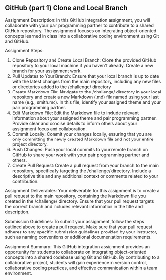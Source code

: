 ## GitHub (part 1) Clone and Local Branch

Assignment Description: In this GitHub integration assignment, you will collaborate with your pair programming partner to contribute to a shared GitHub repository. The assignment focuses on integrating object-oriented concepts learned in class into a collaborative coding environment using Git and GitHub.

Assignment Steps:
1. Clone Repository and Create Local Branch: Clone the provided GitHub repository to your local machine if you haven't already. Create a new branch for your assignment work.
2. Pull Updates to Your Branch: Ensure that your local branch is up to date with the latest changes from the main repository, including any new files or directories added to the /challenge/ directory.
3. Create Markdown File: Navigate to the /challenge/ directory in your local repository and create a new Markdown (.md) file named using your last name (e.g., smith.md). In this file, identify your assigned theme and your pair programming partner.
4. Edit Markdown File: Edit the Markdown file to include relevant information about your assigned theme and pair programming partner. Provide clear and concise details to inform others about your assignment focus and collaboration.
5. Commit Locally: Commit your changes locally, ensuring that you are only committing the newly created Markdown file and not your entire project directory.
6. Push Changes: Push your local commits to your remote branch on GitHub to share your work with your pair programming partner and others.
7. Create Pull Request: Create a pull request from your branch to the main repository, specifically targeting the /challenge/ directory. Include a descriptive title and any additional context or comments related to your contribution.

Assignment Deliverables: Your deliverable for this assignment is to create a pull request to the main repository, containing the Markdown file you created in the /challenge/ directory. Ensure that your pull request targets the correct branch and includes relevant information in the title and description.

Submission Guidelines: To submit your assignment, follow the steps outlined above to create a pull request. Make sure that your pull request adheres to any specific submission guidelines provided by your instructor, such as naming conventions or additional documentation requirements.

Assignment Summary: This GitHub integration assignment provides an opportunity for students to collaborate on integrating object-oriented concepts into a shared codebase using Git and GitHub. By contributing to a collaborative project, students will gain experience in version control, collaborative coding practices, and effective communication within a team environment.